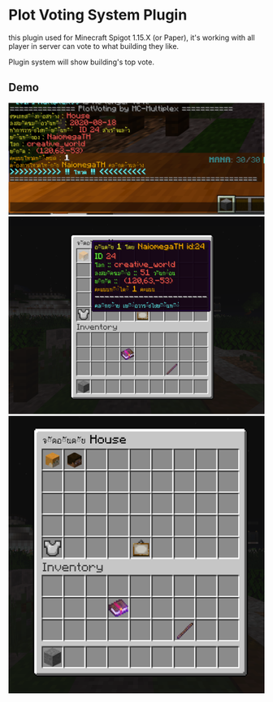 # Plot Voting System Plugin

this plugin used for Minecraft Spigot 1.15.X (or Paper), it's working with all player in server can vote to what building they like.

Plugin system will show building's top vote.

## Demo

<img src="./images/MC01.png" width="800px"></img>
<img src="./images/MC02.png" width="800px"></img>
<img src="./images/MC03.png" width="800px"></img>